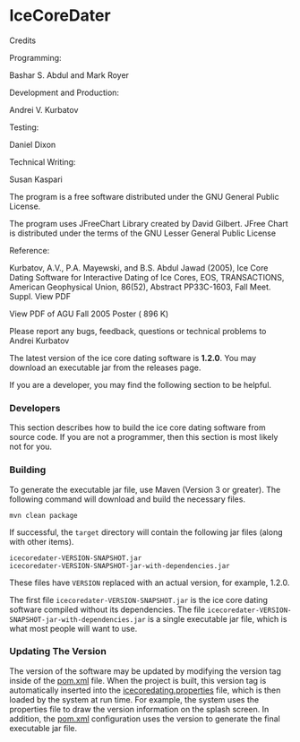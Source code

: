 # IceCoreDater

Credits

Programming:

Bashar S. Abdul and Mark Royer

Development and Production:

Andrei V. Kurbatov

Testing:

Daniel Dixon

Technical Writing:

Susan Kaspari

The program is a free software distributed under the GNU General
Public License.

The program uses JFreeChart Library created by David Gilbert. JFree
Chart is distributed under the terms of the GNU Lesser General Public
License

Reference:

Kurbatov, A.V., P.A. Mayewski, and B.S. Abdul Jawad (2005), Ice Core
Dating Software for Interactive Dating of Ice Cores, EOS,
TRANSACTIONS, American Geophysical Union, 86(52), Abstract PP33C-1603,
Fall Meet. Suppl. View PDF

View PDF of AGU Fall 2005 Poster ( 896 K)

Please report any bugs, feedback, questions or technical problems to
Andrei Kurbatov

The latest version of the ice core dating software is **1.2.0**.  You
may download an executable jar from the releases page.

If you are a developer, you may find the following section to be helpful.

### Developers

This section describes how to build the ice core dating software from
source code.  If you are not a programmer, then this section is most
likely not for you.

### Building

To generate the executable jar file, use Maven (Version 3 or
greater). The following command will download and build the necessary
files.

``` shell
mvn clean package
```

If successful, the `target` directory will contain the following jar
files (along with other items).

``` shell
icecoredater-VERSION-SNAPSHOT.jar
icecoredater-VERSION-SNAPSHOT-jar-with-dependencies.jar
```

These files have `VERSION` replaced with an actual version, for
example, 1.2.0.

The first file `icecoredater-VERSION-SNAPSHOT.jar` is the ice core
dating software compiled without its dependencies.  The file
`icecoredater-VERSION-SNAPSHOT-jar-with-dependencies.jar` is a single
executable jar file, which is what most people will want to use.

### Updating The Version

The version of the software may be updated by modifying the version
tag inside of the [pom.xml](./pom.xml) file.  When the project is
built, this version tag is automatically inserted into
the
[icecoredating.properties](./src/edu/umaine/cs/icecoredater/icecoredating.properties) file,
which is then loaded by the system at run time.  For example, the
system uses the properties file to draw the version information on the
splash screen.  In addition, the [pom.xml](./pom.xml) configuration
uses the version to generate the final executable jar file.


<!--  LocalWords:  IceCoreDater Bashar Royer Kurbatov Kaspari JFree
 -->
<!--  LocalWords:  JFreeChart Mayewski Jawad EOS AGU mvn icecoredater
 -->
<!--  LocalWords:  xml icecoredating
 -->
